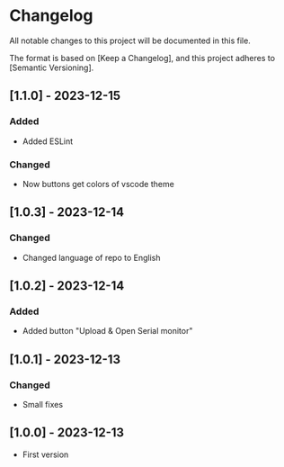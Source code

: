 # Changelog

All notable changes to this project will be documented in this file.

The format is based on [Keep a Changelog],
and this project adheres to [Semantic Versioning].

## [1.1.0] - 2023-12-15

### Added

- Added ESLint

### Changed

- Now buttons get colors of vscode theme

## [1.0.3] - 2023-12-14

### Changed

- Changed language of repo to English

## [1.0.2] - 2023-12-14

### Added

- Added button "Upload & Open Serial monitor"

## [1.0.1] - 2023-12-13

### Changed

- Small fixes

## [1.0.0] - 2023-12-13

- First version
